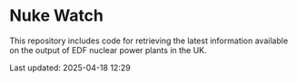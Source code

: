 # Nuke Watch

This repository includes code for retrieving the latest information available on the output of EDF nuclear power plants in the UK.

Last updated: 2025-04-18 12:29